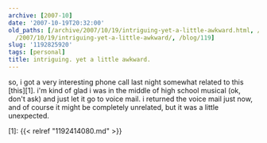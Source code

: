 ```yaml
---
archive: [2007-10]
date: '2007-10-19T20:32:00'
old_paths: [/archive/2007/10/19/intriguing-yet-a-little-awkward.html, /wp/2007/10/19/intriguing-yet-a-little-awkward/,
  /2007/10/19/intriguing-yet-a-little-awkward/, /blog/119]
slug: '1192825920'
tags: [personal]
title: intriguing. yet a little awkward.
---
```


so, i got a very interesting phone call last night somewhat related to
this [this][1]. i'm kind of glad i was in the middle of high school
musical (ok, don't ask) and just let it go to voice mail. i returned the
voice mail just now, and of course it might be completely unrelated, but
it was a little unexpected.

[1]: {{< relref "1192414080.md" >}}

